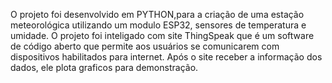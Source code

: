 O projeto foi desenvolvido em PYTHON,para a criação de uma estação meteorológica utilizando um modulo ESP32, sensores de temperatura e umidade. 
O projeto foi inteligado com site ThingSpeak que é um software de código aberto que permite aos usuários se comunicarem com dispositivos habilitados para internet. 
Após o site receber a informação dos dados, ele plota graficos para demonstração.
